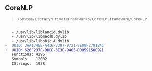 ## CoreNLP

> `/System/Library/PrivateFrameworks/CoreNLP.framework/CoreNLP`

```diff

   - /usr/lib/liblangid.dylib
   - /usr/lib/libmecab.dylib
   - /usr/lib/libobjc.A.dylib
-  UUID: 3AA134EE-A436-3397-9721-9E08F2791BAC
+  UUID: 626F237F-DDDC-3E3B-9405-DD859150C921
   Functions: 4296
   Symbols:   12002
   CStrings:  1938

```
